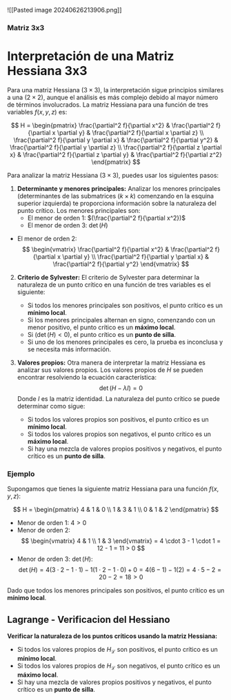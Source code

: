 

![[Pasted image 20240626213906.png]]


### Matriz 3x3

# Interpretación de una Matriz Hessiana 3x3

Para una matriz Hessiana $(3 \times 3)$, la interpretación sigue principios similares a una $(2 \times 2)$, aunque el análisis es más complejo debido al mayor número de términos involucrados. La matriz Hessiana para una función de tres variables $f(x, y, z)$ es:

$$
H = \begin{pmatrix}
\frac{\partial^2 f}{\partial x^2} & \frac{\partial^2 f}{\partial x \partial y} & \frac{\partial^2 f}{\partial x \partial z} \\
\frac{\partial^2 f}{\partial y \partial x} & \frac{\partial^2 f}{\partial y^2} & \frac{\partial^2 f}{\partial y \partial z} \\
\frac{\partial^2 f}{\partial z \partial x} & \frac{\partial^2 f}{\partial z \partial y} & \frac{\partial^2 f}{\partial z^2}
\end{pmatrix}
$$

Para analizar la matriz Hessiana $(3 \times 3)$, puedes usar los siguientes pasos:

1. **Determinante y menores principales:**
   Analizar los menores principales (determinantes de las submatrices $(k \times k)$ comenzando en la esquina superior izquierda) te proporciona información sobre la naturaleza del punto crítico. Los menores principales son:
   - El menor de orden 1: $(\frac{\partial^2 f}{\partial x^2})$
   - El menor de orden 3: $\det(H)$
- El menor de orden 2:
  $$
  \begin{vmatrix}
  \frac{\partial^2 f}{\partial x^2} & \frac{\partial^2 f}{\partial x \partial y} \\
  \frac{\partial^2 f}{\partial y \partial x} & \frac{\partial^2 f}{\partial y^2}
  \end{vmatrix}
  $$

2. **Criterio de Sylvester:**
   El criterio de Sylvester para determinar la naturaleza de un punto crítico en una función de tres variables es el siguiente:
   - Si todos los menores principales son positivos, el punto crítico es un **mínimo local**.
   - Si los menores principales alternan en signo, comenzando con un menor positivo, el punto crítico es un **máximo local**.
   - Si $(\det(H) < 0)$, el punto crítico es un **punto de silla**.
   - Si uno de los menores principales es cero, la prueba es inconclusa y se necesita más información.

3. **Valores propios:**
   Otra manera de interpretar la matriz Hessiana es analizar sus valores propios. Los valores propios de $H$ se pueden encontrar resolviendo la ecuación característica:
   $$
   \det(H - \lambda I) = 0
   $$
   Donde $I$ es la matriz identidad. La naturaleza del punto crítico se puede determinar como sigue:
   - Si todos los valores propios son positivos, el punto crítico es un **mínimo local**.
   - Si todos los valores propios son negativos, el punto crítico es un **máximo local**.
   - Si hay una mezcla de valores propios positivos y negativos, el punto crítico es un **punto de silla**.

### Ejemplo

Supongamos que tienes la siguiente matriz Hessiana para una función $f(x, y, z)$:

$$
H = \begin{pmatrix}
4 & 1 & 0 \\
1 & 3 & 1 \\
0 & 1 & 2
\end{pmatrix}
$$

- Menor de orden 1: $4 > 0$
- Menor de orden 2:
  $$
  \begin{vmatrix}
  4 & 1 \\
  1 & 3
  \end{vmatrix} = 4 \cdot 3 - 1 \cdot 1 = 12 - 1 = 11 > 0
  $$
- Menor de orden 3: $\det(H)$:
  $$
  \det(H) = 4(3 \cdot 2 - 1 \cdot 1) - 1(1 \cdot 2 - 1 \cdot 0) + 0 = 4(6 - 1) - 1(2) = 4 \cdot 5 - 2 = 20 - 2 = 18 > 0
  $$

Dado que todos los menores principales son positivos, el punto crítico es un **mínimo local**.


## Lagrange - Verificacion del Hessiano

**Verificar la naturaleza de los puntos críticos usando la matriz Hessiana:**

- Si todos los valores propios de $H_{\mathcal{L}}$ son positivos, el punto crítico es un **mínimo local**.
- Si todos los valores propios de $H_{\mathcal{L}}$​ son negativos, el punto crítico es un **máximo local**.
- Si hay una mezcla de valores propios positivos y negativos, el punto crítico es un **punto de silla**.